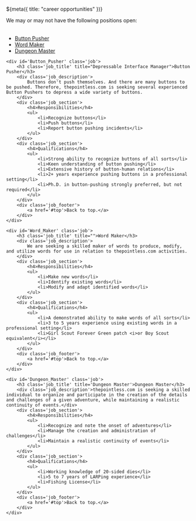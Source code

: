 ${meta({
	title: "career opportunities"
})}
<div id='top' style='margin-bottom: 2rem;'>
	We may or may not have the following positions open:
</div>

<ul class='job_jumplist'>
	<li><a href='#Button_Pusher'>Button Pusher</a></li>
	<li><a href='#Word_Maker'>Word Maker</a></li>
	<li><a href='#Dungeon_Master'>Dungeon Master</a></li>
	<!--
		<li><a href='#page_scroller'>Page Scroller</a></li>
		<li><a href='#badge_giver'>Badge Giver</a></li>
		<li><a href='#monster_slayer'>Monster Slayer</a></li>
	-->
</ul>

<div class='not-job_container'>

	<div id='Button_Pusher' class='job'>
		<h3 class='job_title' title="Depressable Interface Manager">Button Pusher</h3>
		<div class='job_description'>
			Buttons don't push themselves. And there are many buttons to be pushed. Therefore, thepointless.com is seeking several experienced Button Pushers to depress a wide variety of buttons.
		</div>
		<div class='job_section'>
			<h4>Responsibilities</h4>
			<ul>
				<li>Recognize buttons</li>
				<li>Push buttons</li>
				<li>Report button pushing incidents</li>
			</ul>
		</div>
		<div class='job_section'>
			<h4>Qualifications</h4>
			<ul>
				<li>Strong ability to recognize buttons of all sorts</li>
				<li>Keen understanding of button pushing</li>
				<li>Extensive history of button-human relations</li>
				<li>2+ years experience pushing buttons in a professional setting</li>
				<li>Ph.D. in button-pushing strongly preferred, but not required</li>
			</ul>
		</div>
		<div class='job_footer'>
			<a href='#top'>Back to top.</a>
		</div>
	</div>

	<div id='Word_Maker' class='job'>
		<h3 class='job_title' title="">Word Maker</h3>
		<div class='job_description'>
			We are seeking a skilled maker of words to produce, modify, and utilize words for use in relation to thepointless.com activities.
		</div>
		<div class='job_section'>
			<h4>Responsibilities</h4>
			<ul>
				<li>Make new words</li>
				<li>Identify existing words</li>
				<li>Modify and adapt identified words</li>
			</ul>
		</div>
		<div class='job_section'>
			<h4>Qualifications</h4>
			<ul>
				<li>A demonstrated ability to make words of all sorts</li>
				<li>3 to 5 years experience using existing words in a professional setting</li>
				<li>Girl Scout Forever Green patch <i>or Boy Scout equivalent</i></li>
			</ul>
		</div>
		<div class='job_footer'>
			<a href='#top'>Back to top.</a>
		</div>
	</div>

	<div id='Dungeon_Master' class='job'>
		<h3 class='job_title' title='Dungeon Master'>Dungeon Master</h3>
		<div class='job_description'>thepointless.com is seeking a skilled individual to organize and participate in the creation of the details and challenges of a given adventure, while maintaining a realistic continuity of events.</div>
		<div class='job_section'>
			<h4>Responsibilities</h4>
			<ul>
				<li>Recognize and note the onset of adventures</li>
				<li>Manage the creation and administration of challenges</li>
				<li>Maintain a realistic continuity of events</li>
			</ul>
		</div>
		<div class='job_section'>
			<h4>Qualifications</h4>
			<ul>
				<li>Working knowledge of 20-sided dies</li>
				<li>5 to 7 years of LARPing experience</li>
				<li>Fishing License</li>
			</ul>
		</div>
		<div class='job_footer'>
			<a href='#top'>Back to top.</a>
		</div>
	</div>

</div>

